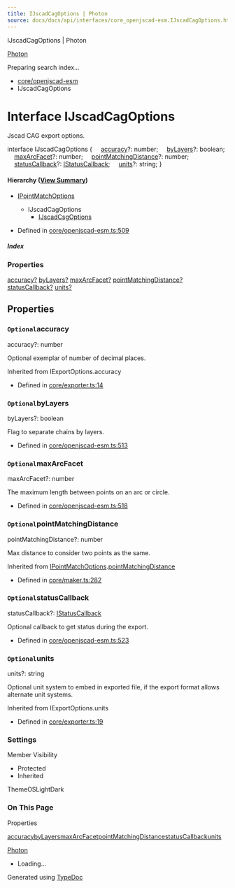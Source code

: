 ```yaml
---
title: IJscadCagOptions | Photon
source: docs/docs/api/interfaces/core_openjscad-esm.IJscadCagOptions.html
---
```


IJscadCagOptions | Photon

[Photon](../index.html)




Preparing search index...

* [core/openjscad-esm](../modules/core_openjscad-esm.html)
* IJscadCagOptions

# Interface IJscadCagOptions

Jscad CAG export options.

interface IJscadCagOptions {
    [accuracy](#accuracy)?: number;
    [byLayers](#bylayers)?: boolean;
    [maxArcFacet](#maxarcfacet)?: number;
    [pointMatchingDistance](#pointmatchingdistance)?: number;
    [statusCallback](#statuscallback)?: [IStatusCallback](core_openjscad-esm.IStatusCallback.html);
    [units](#units)?: string;
}

#### Hierarchy ([View Summary](../hierarchy.html#core/openjscad-esm.IJscadCagOptions))

* [IPointMatchOptions](core_maker.IPointMatchOptions.html)
  + IJscadCagOptions
    - [IJscadCsgOptions](core_openjscad-esm.IJscadCsgOptions.html)

* Defined in [core/openjscad-esm.ts:509](https://github.com/mwhite454/photon/blob/main/packages/photon/src/core/openjscad-esm.ts#L509)

##### Index

### Properties

[accuracy?](#accuracy)
[byLayers?](#bylayers)
[maxArcFacet?](#maxarcfacet)
[pointMatchingDistance?](#pointmatchingdistance)
[statusCallback?](#statuscallback)
[units?](#units)

## Properties

### `Optional`accuracy

accuracy?: number

Optional exemplar of number of decimal places.

Inherited from IExportOptions.accuracy

* Defined in [core/exporter.ts:14](https://github.com/mwhite454/photon/blob/main/packages/photon/src/core/exporter.ts#L14)

### `Optional`byLayers

byLayers?: boolean

Flag to separate chains by layers.

* Defined in [core/openjscad-esm.ts:513](https://github.com/mwhite454/photon/blob/main/packages/photon/src/core/openjscad-esm.ts#L513)

### `Optional`maxArcFacet

maxArcFacet?: number

The maximum length between points on an arc or circle.

* Defined in [core/openjscad-esm.ts:518](https://github.com/mwhite454/photon/blob/main/packages/photon/src/core/openjscad-esm.ts#L518)

### `Optional`pointMatchingDistance

pointMatchingDistance?: number

Max distance to consider two points as the same.

Inherited from [IPointMatchOptions](core_maker.IPointMatchOptions.html).[pointMatchingDistance](core_maker.IPointMatchOptions.html#pointmatchingdistance)

* Defined in [core/maker.ts:282](https://github.com/mwhite454/photon/blob/main/packages/photon/src/core/maker.ts#L282)

### `Optional`statusCallback

statusCallback?: [IStatusCallback](core_openjscad-esm.IStatusCallback.html)

Optional callback to get status during the export.

* Defined in [core/openjscad-esm.ts:523](https://github.com/mwhite454/photon/blob/main/packages/photon/src/core/openjscad-esm.ts#L523)

### `Optional`units

units?: string

Optional unit system to embed in exported file, if the export format allows alternate unit systems.

Inherited from IExportOptions.units

* Defined in [core/exporter.ts:19](https://github.com/mwhite454/photon/blob/main/packages/photon/src/core/exporter.ts#L19)

### Settings

Member Visibility

* Protected
* Inherited

ThemeOSLightDark

### On This Page

Properties

[accuracy](#accuracy)[byLayers](#bylayers)[maxArcFacet](#maxarcfacet)[pointMatchingDistance](#pointmatchingdistance)[statusCallback](#statuscallback)[units](#units)

[Photon](../index.html)

* Loading...

Generated using [TypeDoc](https://typedoc.org/)
